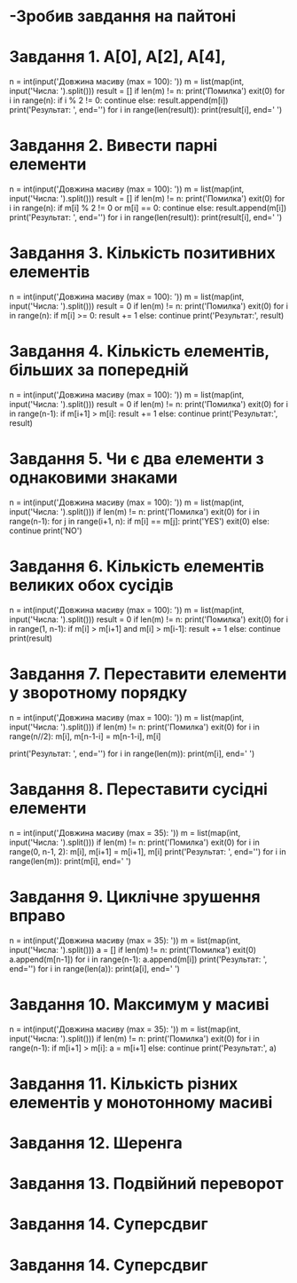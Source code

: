 
# -Зробив завдання на пайтоні
# Завдання 1. A[0], A[2], A[4],
n = int(input('Довжина масиву (max = 100): '))
m = list(map(int, input('Числа: ').split()))
result = []
if len(m) != n:
    print('Помилка')
    exit(0)
for i in range(n):
    if i % 2 != 0:
        continue
    else:
        result.append(m[i])
print('Результат: ', end='')
for i in range(len(result)):
    print(result[i], end=' ')
# Завдання 2. Вивести парні елементи
n = int(input('Довжина масиву (max = 100): '))
m = list(map(int, input('Числа: ').split()))
result = []
if len(m) != n:
    print('Помилка')
    exit(0)
for i in range(n):
    if m[i] % 2 != 0 or m[i] == 0:
        continue
    else:
        result.append(m[i])
print('Результат: ', end='')
for i in range(len(result)):
    print(result[i], end=' ')
# Завдання 3. Кількість позитивних елементів
n = int(input('Довжина масиву (max = 100): '))
m = list(map(int, input('Числа: ').split()))
result = 0
if len(m) != n:
    print('Помилка')
    exit(0)
for i in range(n):
    if m[i] >= 0:
        result += 1
    else:
        continue
print('Результат:', result)
# Завдання 4. Кількість елементів, більших за попередній
n = int(input('Довжина масиву (max = 100): '))
m = list(map(int, input('Числа: ').split()))
result = 0
if len(m) != n:
    print('Помилка')
    exit(0)
for i in range(n-1):
    if m[i+1] > m[i]:
        result += 1
    else:
        continue
print('Результат:', result)
# Завдання 5. Чи є два елементи з однаковими знаками
n = int(input('Довжина масиву (max = 100): '))
m = list(map(int, input('Числа: ').split()))
if len(m) != n:
    print('Помилка')
    exit(0)
for i in range(n-1):
    for j in range(i+1, n):
        if m[i] == m[j]:
            print('YES')
            exit(0)
        else:
            continue
print('NO')
# Завдання 6. Кількість елементів великих обох сусідів
n = int(input('Довжина масиву (max = 100): '))
m = list(map(int, input('Числа: ').split()))
result = 0
if len(m) != n:
    print('Помилка')
    exit(0)
for i in range(1, n-1):
    if m[i] > m[i+1] and m[i] > m[i-1]:
        result += 1
    else:
        continue
print(result)
# Завдання 7. Переставити елементи у зворотному порядку
n = int(input('Довжина масиву (max = 100): '))
m = list(map(int, input('Числа: ').split()))
if len(m) != n:
    print('Помилка')
    exit(0)
for i in range(n//2):
    m[i], m[n-1-i] = m[n-1-i], m[i]

print('Результат: ', end='')
for i in range(len(m)):
    print(m[i], end=' ')
# Завдання 8. Переставити сусідні елементи
n = int(input('Довжина масиву (max = 35): '))
m = list(map(int, input('Числа: ').split()))
if len(m) != n:
    print('Помилка')
    exit(0)
for i in range(0, n-1, 2):
    m[i], m[i+1] = m[i+1], m[i]
print('Результат: ', end='')
for i in range(len(m)):
    print(m[i], end=' ')
# Завдання 9. Циклічне зрушення вправо
n = int(input('Довжина масиву (max = 35): '))
m = list(map(int, input('Числа: ').split()))
a = []
if len(m) != n:
    print('Помилка')
    exit(0)
a.append(m[n-1])
for i in range(n-1):
    a.append(m[i])
print('Результат: ', end='')
for i in range(len(a)):
    print(a[i], end=' ')
# Завдання 10. Максимум у масиві
n = int(input('Довжина масиву (max = 35): '))
m = list(map(int, input('Числа: ').split()))
if len(m) != n:
    print('Помилка')
    exit(0)
for i in range(n-1):
    if m[i+1] > m[i]:
        a = m[i+1]
    else:
        continue
print('Результат:', a)
# Завдання 11. Кількість різних елементів у монотонному масиві
# Завдання 12. Шеренга
# Завдання 13. Подвійний переворот
# Завдання 14. Суперсдвиг
# Завдання 14. Суперсдвиг
# 
#
#
#
#
#
#
